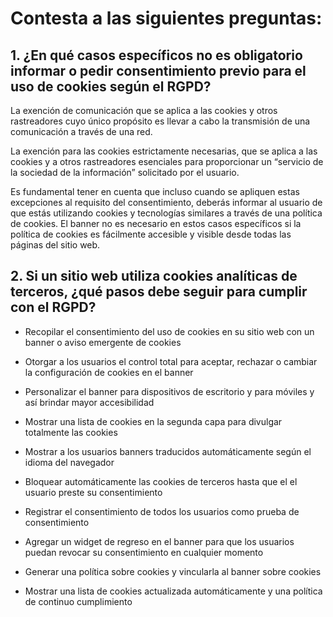 # Contesta a las siguientes preguntas:

## 1. ¿En qué casos específicos no es obligatorio informar o pedir consentimiento previo para el uso de cookies según el RGPD?

La exención de comunicación que se aplica a las cookies y otros rastreadores cuyo único propósito es llevar a cabo la transmisión de una comunicación a través de una red. 

La exención para las cookies estrictamente necesarias, que se aplica a las cookies y a otros rastreadores esenciales para proporcionar un “servicio de la sociedad de la información” solicitado por el usuario.

Es fundamental tener en cuenta que incluso cuando se apliquen estas excepciones al requisito del consentimiento, deberás informar al usuario de que estás utilizando cookies y tecnologías similares a través de una política de cookies. El banner no es    necesario en estos casos específicos si la política de cookies es fácilmente accesible y visible desde todas las páginas del sitio web.

  
## 2. Si un sitio web utiliza cookies analíticas de terceros, ¿qué pasos debe seguir para cumplir con el RGPD?

- Recopilar el consentimiento del uso de cookies en su sitio web con un banner o aviso emergente de cookies

- Otorgar a los usuarios el control total para aceptar, rechazar o cambiar la configuración de cookies en el banner

- Personalizar el banner para dispositivos de escritorio y para móviles y así brindar mayor accesibilidad

- Mostrar una lista de cookies en la segunda capa para divulgar totalmente las cookies

- Mostrar a los usuarios banners traducidos automáticamente según el idioma del navegador

- Bloquear automáticamente las cookies de terceros hasta que el el usuario preste su consentimiento

- Registrar el consentimiento de todos los usuarios como prueba de consentimiento
	
- Agregar un widget de regreso en el banner para que los usuarios puedan revocar su consentimiento en cualquier momento
	
- Generar una política sobre cookies y vincularla al banner sobre cookies
	
- Mostrar una lista de cookies actualizada automáticamente y una política de continuo cumplimiento


